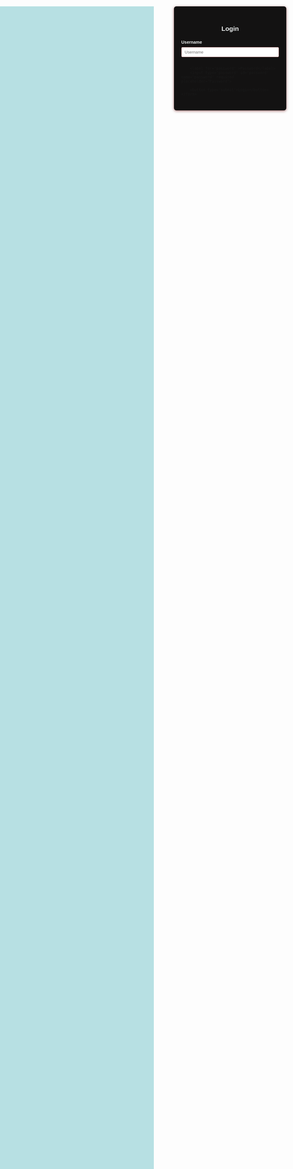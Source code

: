 <!-- Simple Login Page -->
<style>
    body {
        font-family: Arial, sans-serif;
        background-color: #b7e0e3;
        margin: 0;
        padding: 0;
    }
    .login-container {
        width: 320px;
        margin-top: 200px;
        margin-left: 570px;
        padding: 32px 24px;
        background: #131212;
        transition: background-color 0.3s ease;
        border-radius: 8px;
        box-shadow: 0 2px 8px rgba(125, 45, 45, 0.673);
    }
    .login-container h2 {
        color: rgb(231, 235, 235);
        text-align: center;
        margin-bottom: 24px;
    }
    .login-container label {
        color: rgb(231, 235, 235);
        display: block;
        margin-bottom: 8px;
        font-weight: 600;
    }
    .login-container input[type="text"],
    .login-container input[type="password"] {
        width: 100%;
        padding: 8px 10px;
        margin-bottom: 16px;
        border: 1px solid #925353;
        border-radius: 4px;
        box-sizing: border-box;
    }
    .login-container button {
        width: 100%;
        padding: 10px;
        background: #007bff;
        color: #e8e2e2;
        border: none;
        border-radius: 10px;
        font-size: 16px;
        cursor: pointer;
    }
    .login-container button:hover {
        background: #6995c1;
        transition: background-color 0.3s ease-out;
    }
   
</style>
<body>
<div class="login-container">
    <h2>Login</h2>
    <form>
        <label for="username" >Username</label>
        <input type="text" id="username" name="username" required placeholder="Username"> 

        <label for="password" >Password</label>
        <input type="password" id="password" name="password" required placeholder="Password">

        <button type="submit">Login</button>
    </form>
    
</div>

</body>

